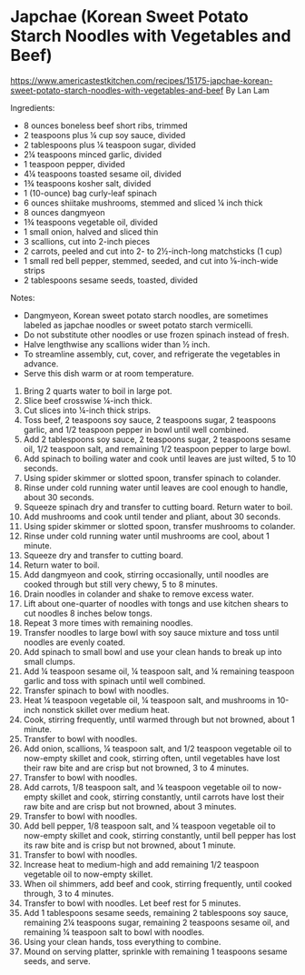# Japchae (Korean Sweet Potato Starch Noodles with Vegetables and Beef)

https://www.americastestkitchen.com/recipes/15175-japchae-korean-sweet-potato-starch-noodles-with-vegetables-and-beef
By Lan Lam

Ingredients:

* 8 ounces boneless beef short ribs, trimmed
* 2 teaspoons plus ¼ cup soy sauce, divided
* 2 tablespoons plus ¼ teaspoon sugar, divided
* 2¼ teaspoons minced garlic, divided
* 1 teaspoon pepper, divided
* 4¼ teaspoons toasted sesame oil, divided
* 1¾ teaspoons kosher salt, divided
* 1 (10-ounce) bag curly-leaf spinach
* 6 ounces shiitake mushrooms, stemmed and sliced ¼ inch thick
* 8 ounces dangmyeon
* 1¾ teaspoons vegetable oil, divided
* 1 small onion, halved and sliced thin
* 3 scallions, cut into 2-inch pieces
* 2 carrots, peeled and cut into 2- to 2½-inch-long matchsticks (1 cup)
* 1 small red bell pepper, stemmed, seeded, and cut into ⅛-inch-wide strips
* 2 tablespoons sesame seeds, toasted, divided

Notes:

* Dangmyeon, Korean sweet potato starch noodles, are sometimes labeled as japchae noodles or sweet potato starch
  vermicelli.
* Do not substitute other noodles or use frozen spinach instead of fresh.
* Halve lengthwise any scallions wider than ½ inch.
* To streamline assembly, cut, cover, and refrigerate the vegetables in advance.
* Serve this dish warm or at room temperature.

1. Bring 2 quarts water to boil in large pot.
2. Slice beef crosswise ¼-inch thick.
3. Cut slices into ¼-inch thick strips.
4. Toss beef, 2 teaspoons soy sauce, 2 teaspoons sugar, 2 teaspoons garlic, and 1/2 teaspoon pepper in bowl until well
   combined.
5. Add 2 tablespoons soy sauce, 2 teaspoons sugar, 2 teaspoons sesame oil, 1/2 teaspoon salt, and remaining 1/2 teaspoon
   pepper to large bowl.
6. Add spinach to boiling water and cook until leaves are just wilted, 5 to 10 seconds.
7. Using spider skimmer or slotted spoon, transfer spinach to colander.
8. Rinse under cold running water until leaves are cool enough to handle, about 30 seconds.
9. Squeeze spinach dry and transfer to cutting board. Return water to boil.
10. Add mushrooms and cook until tender and pliant, about 30 seconds.
11. Using spider skimmer or slotted spoon, transfer mushrooms to colander.
12. Rinse under cold running water until mushrooms are cool, about 1 minute.
13. Squeeze dry and transfer to cutting board.
14. Return water to boil.
15. Add dangmyeon and cook, stirring occasionally, until noodles are cooked through but still very chewy, 5 to 8
    minutes.
16. Drain noodles in colander and shake to remove excess water.
17. Lift about one-quarter of noodles with tongs and use kitchen shears to cut noodles 8 inches below tongs.
18. Repeat 3 more times with remaining noodles.
19. Transfer noodles to large bowl with soy sauce mixture and toss until noodles are evenly coated.
20. Add spinach to small bowl and use your clean hands to break up into small clumps.
21. Add ¼ teaspoon sesame oil, ¼ teaspoon salt, and ¼ remaining teaspoon garlic and toss with spinach until well
    combined.
22. Transfer spinach to bowl with noodles.
23. Heat ¼ teaspoon vegetable oil, ¼ teaspoon salt, and mushrooms in 10-inch nonstick skillet over medium heat.
24. Cook, stirring frequently, until warmed through but not browned, about 1 minute.
25. Transfer to bowl with noodles.
26. Add onion, scallions, ¼ teaspoon salt, and 1/2 teaspoon vegetable oil to now-empty skillet and cook, stirring often,
    until vegetables have lost their raw bite and are crisp but not browned, 3 to 4 minutes.
27. Transfer to bowl with noodles.
28. Add carrots, 1/8 teaspoon salt, and ¼ teaspoon vegetable oil to now-empty skillet and cook, stirring constantly,
    until carrots have lost their raw bite and are crisp but not browned, about 3 minutes.
29. Transfer to bowl with noodles.
30. Add bell pepper, 1/8 teaspoon salt, and ¼ teaspoon vegetable oil to now-empty skillet and cook, stirring constantly,
    until bell pepper has lost its raw bite and is crisp but not browned, about 1 minute.
31. Transfer to bowl with noodles.
32. Increase heat to medium-high and add remaining 1/2 teaspoon vegetable oil to now-empty skillet.
33. When oil shimmers, add beef and cook, stirring frequently, until cooked through, 3 to 4 minutes.
34. Transfer to bowl with noodles. Let beef rest for 5 minutes.
35. Add 1 tablespoons sesame seeds, remaining 2 tablespoons soy sauce, remaining 2¼ teaspoons sugar, remaining 2
    teaspoons sesame oil, and remaining ¼ teaspoon salt to bowl with noodles.
36. Using your clean hands, toss everything to combine.
37. Mound on serving platter, sprinkle with remaining 1 teaspoons sesame seeds, and serve.
